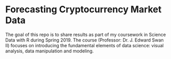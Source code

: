 # Forecasting Cryptocurrency Market Data
The goal of this repo is to share results as part of my coursework in Science Data with R during Spring 2019. The course (Professor: Dr. J. Edward Swan II) focuses on introducing the fundamental elements of data science: visual analysis, data manipulation and modeling.